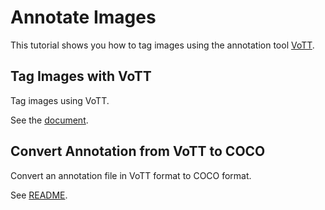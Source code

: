 # Annotate Images
This tutorial shows you how to tag images using the annotation tool [VoTT](https://github.com/microsoft/VoTT).

## Tag Images with VoTT
Tag images using VoTT.

See the [document](./tag_images_with_vott/tag_images_with_vott.md).

## Convert Annotation from VoTT to COCO
Convert an annotation file in VoTT format to COCO format.

See [README](./convert_annotation_from_vott_to_coco/README.md).